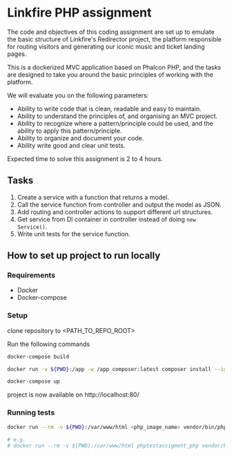 # Linkfire PHP assignment
The code and objectives of this coding assignment are set up to emulate the basic structure of Linkfire's Redirector project, the platform responsible for routing visitors and generating our iconic music and ticket landing pages.

This is a dockerized MVC application based on Phalcon PHP, and the tasks are designed to take you around the basic principles of working with the platform. 

We will evaluate you on the following parameters:
* Ability to write code that is clean, readable and easy to maintain.
* Ability to understand the principles of, and organising an MVC project.
* Ability to recognize where a pattern/principle could be used, and the ability to apply this pattern/principle.
* Ability to organize and document your code.
* Ability write good and clear unit tests.

Expected time to solve this assignment is 2 to 4 hours.

## Tasks
1. Create a service with a function that returns a model.
2. Call the service function from controller and output the model as JSON.
3. Add routing and controller actions to support different url structures.
4. Get service from DI container in controller instead of doing `new Service()`.
5. Write unit tests for the service function.

## How to set up project to run locally

### Requirements
* Docker
* Docker-compose

### Setup
clone repository to <PATH_TO_REPO_ROOT>

Run the following commands
```zsh
docker-compose build
```
```zsh
docker run -v ${PWD}:/app -w /app composer:latest composer install --ignore-platform-reqs --no-scripts --no-interaction --prefer-dist --optimize-autoloader
```
```zsh
docker-compose up
```

project is now available on http://localhost:80/

### Running tests
```zsh
docker run --rm -v ${PWD}:/var/www/html <php_image_name> vendor/bin/phpunit --testdox

# e.g. 
# docker run --rm -v ${PWD}:/var/www/html phptestassigment_php vendor/bin/phpunit --testdox
```

